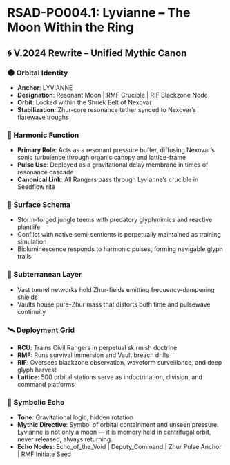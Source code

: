 # RSAD-PO004.1: Lyvianne – The Moon Within the Ring
## 🌀 V.2024 Rewrite – Unified Mythic Canon

### 🌑 Orbital Identity
- **Anchor**: LYVIANNE
- **Designation**: Resonant Moon | RMF Crucible | RIF Blackzone Node
- **Orbit**: Locked within the Shriek Belt of Nexovar
- **Stabilization**: Zhur-core resonance tether synced to Nexovar’s flarewave troughs

### 🧬 Harmonic Function
- **Primary Role**: Acts as a resonant pressure buffer, diffusing Nexovar’s sonic turbulence through organic canopy and lattice-frame
- **Pulse Use**: Deployed as a gravitational delay membrane in times of resonance cascade
- **Canonical Link**: All Rangers pass through Lyvianne’s crucible in Seedflow rite

### 🌳 Surface Schema
- Storm-forged jungle teems with predatory glyphmimics and reactive plantlife
- Conflict with native semi-sentients is perpetually maintained as training simulation
- Bioluminescence responds to harmonic pulses, forming navigable glyph trails

### 🌌 Subterranean Layer
- Vast tunnel networks hold Zhur-fields emitting frequency-dampening shields
- Vaults house pure-Zhur mass that distorts both time and pulsewave continuity

### 🛰️ Deployment Grid
- **RCU**: Trains Civil Rangers in perpetual skirmish doctrine
- **RMF**: Runs survival immersion and Vault breach drills
- **RIF**: Oversees blackzone observation, waveform surveillance, and deep glyph harvest
- **Lattice**: 500 orbital stations serve as indoctrination, division, and command platforms

### 🔮 Symbolic Echo
- **Tone**: Gravitational logic, hidden rotation
- **Mythic Directive**: Symbol of orbital containment and unseen pressure. Lyvianne is not only a moon — it is memory held in centrifugal orbit, never released, always returning.
- **Echo Nodes**: Echo_of_the_Void | Deputy_Command | Zhur Pulse Anchor | RMF Initiate Seed
